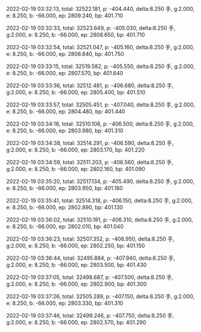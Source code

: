 2022-02-19 03:32:13, total: 32522.181, p: -404.440, delta:8.250 手, g:2.000, e: 8.250, b: -66.000, ep: 2809.240, bp: 401.710

2022-02-19 03:32:33, total: 32523.649, p: -405.030, delta:8.250 手, g:2.000, e: 8.250, b: -66.000, ep: 2808.650, bp: 401.710

2022-02-19 03:32:54, total: 32521.047, p: -405.160, delta:8.250 手, g:2.000, e: 8.250, b: -66.000, ep: 2808.840, bp: 401.750

2022-02-19 03:33:15, total: 32519.582, p: -405.550, delta:8.250 手, g:2.000, e: 8.250, b: -66.000, ep: 2807.570, bp: 401.640

2022-02-19 03:33:36, total: 32512.481, p: -406.680, delta:8.250 手, g:2.000, e: 8.250, b: -66.000, ep: 2805.400, bp: 401.510

2022-02-19 03:33:57, total: 32505.451, p: -407.040, delta:8.250 手, g:2.000, e: 8.250, b: -66.000, ep: 2804.480, bp: 401.440

2022-02-19 03:34:18, total: 32510.106, p: -406.500, delta:8.250 手, g:2.000, e: 8.250, b: -66.000, ep: 2803.980, bp: 401.310

2022-02-19 03:34:38, total: 32514.291, p: -406.590, delta:8.250 手, g:2.000, e: 8.250, b: -66.000, ep: 2803.170, bp: 401.220

2022-02-19 03:34:59, total: 32511.203, p: -406.560, delta:8.250 手, g:2.000, e: 8.250, b: -66.000, ep: 2802.160, bp: 401.090

2022-02-19 03:35:20, total: 32517.134, p: -405.490, delta:8.250 手, g:2.000, e: 8.250, b: -66.000, ep: 2803.950, bp: 401.180

2022-02-19 03:35:41, total: 32514.318, p: -406.150, delta:8.250 手, g:2.000, e: 8.250, b: -66.000, ep: 2802.890, bp: 401.130

2022-02-19 03:36:02, total: 32510.191, p: -406.310, delta:8.250 手, g:2.000, e: 8.250, b: -66.000, ep: 2802.010, bp: 401.040

2022-02-19 03:36:23, total: 32507.352, p: -406.950, delta:8.250 手, g:2.000, e: 8.250, b: -66.000, ep: 2802.250, bp: 401.150

2022-02-19 03:36:44, total: 32495.884, p: -407.940, delta:8.250 手, g:2.000, e: 8.250, b: -66.000, ep: 2803.500, bp: 401.430

2022-02-19 03:37:05, total: 32498.687, p: -407.500, delta:8.250 手, g:2.000, e: 8.250, b: -66.000, ep: 2802.900, bp: 401.300

2022-02-19 03:37:26, total: 32505.289, p: -407.150, delta:8.250 手, g:2.000, e: 8.250, b: -66.000, ep: 2803.330, bp: 401.310

2022-02-19 03:37:46, total: 32499.246, p: -407.750, delta:8.250 手, g:2.000, e: 8.250, b: -66.000, ep: 2802.570, bp: 401.290